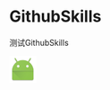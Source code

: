 # GithubSkills
测试GithubSkills

![MyApplication][1]


<!--![](https://github.com/lijie815917/GithubSkills/blob/master/screenshots/ic_launcher.png)-->

[1]: ./screenshots/ic_launcher.png
